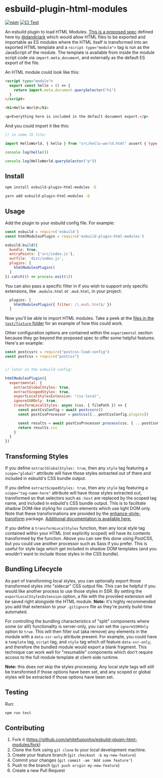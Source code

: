# esbuild-plugin-html-modules

[![npm][npm]][npm-url]
[![CI Test](https://github.com/whitefusionhq/esbuild-plugin-html-modules/actions/workflows/ci.yml/badge.svg)](https://github.com/whitefusionhq/esbuild-plugin-html-modules/actions/workflows/ci.yml)


An esbuild plugin to load HTML Modules. [This is a proposed spec](https://github.com/WICG/webcomponents/blob/gh-pages/proposals/html-modules-explainer.md) defined here by [@dandclark](https://github.com/dandclark) which would allow HTML files to be exported and importable as ES modules where the HTML itself is transformed into an exported HTML template and a `<script type="module">` tag is run as the JavaScript of the module. The template is available from inside the module script code via `import.meta.document`, and externally as the default ES export of the file.

An HTML module could look like this:

```html
<script type="module">
  export const hello = () => {
    return import.meta.document.querySelector("h1")
  }
</script>

<h1>Hello World</h1>

<p>Everything here is included in the default document export.</p>
```

And you could import it like this:

```js
// in some JS file:

import HelloWorld, { hello } from "src/hello-world.html" assert { type: "html" }

console.log(hello())

console.log(HelloWorld.querySelector("p"))
```

## Install

```sh
npm install esbuild-plugin-html-modules -D
```

```sh
yarn add esbuild-plugin-html-modules -D
```

## Usage

Add the plugin to your esbuild config file. For example:

```js
const esbuild = require('esbuild')
const htmlModulesPlugin = require('esbuild-plugin-html-modules')

esbuild.build({
  bundle: true,
  entryPoints: ['src/index.js'],
  outfile: 'dist/index.js',
  plugins: [
    htmlModulesPlugin()
  ]
}).catch(() => process.exit(1))
```

You can also pass a specific filter in if you wish to support only specific extensions, like `.module.html` or `.mod.html`, in your project:

```js
  plugins: [
    htmlModulesPlugin({ filter: /\.mod\.html$/ })
  ]
```

Now you'll be able to import HTML modules. Take a peek at the [files in the `test/fixture` folder](https://github.com/whitefusionhq/esbuild-plugin-html-modules/tree/main/test/fixture) for an example of how this could work.

Other configuration options are contained within the `experimental` section because they go beyond the proposed spec to offer some helpful features. Here's an example:

```js
const postcssrc = require("postcss-load-config")
const postcss = require("postcss")


// later in the esbuild config:

htmlModulesPlugin({
  experimental: {
    extractGlobalStyles: true,
    extractScopedStyles: true,
    exportLocalStylesExtension: "css-local",
    ignoreSSROnly: true,
    transformLocalStyles: async (css, { filePath }) => {
      const postCssConfig = await postcssrc()
      const postCssProcessor = postcss([...postCssConfig.plugins])

      const results = await postCssProcessor.process(css, { ...postCssConfig.options, from: filePath })
      return results.css
    }
  }
})
```

## Transforming Styles

If you define `extractGlobalStyles: true`, then any `style` tag featuring a `scope="global"` attribute will have those styles extracted out of there and included in esbuild's CSS bundle output.

If you define `extractScopedStyles: true`, then any `style` tag featuring a `scope="tag-name-here"` attribute will have those styles extracted out, transformed so that selectors such as `:host` are replaced by the scoped tag name, and included in esbuild's CSS bundle output. This is to facilitate shadow DOM-like styling for custom elements which use light DOM only. Note that these transformations are provided by the [enhance-style-transform](https://github.com/enhance-dev/enhance-style-transform) package. [Additional documentation is available here.](https://github.com/enhance-dev/enhance-style-transform#ssr-transformations)

If you define a `transformLocalStyles` function, then any local style tag contained within your HTML (not explicitly scoped) will have its contents transformed by the function. Above you can see this done using PostCSS, but you could use another processor such as Sass if you prefer. This is useful for style tags which get included in shadow DOM templates (and you wouldn't want to include those styles in the CSS bundle).

## Bundling Lifecycle

As part of transforming local styles, you can optionally export those transformed styles into "sidecar" CSS output file. This can be helpful if you would like another process to use those styles in SSR. By setting the `exportLocalStylesExtension` option, a file with the provided extension will be saved right alongside the HTML module. **Note:** it's highly recommended you add that extension to your `.gitignore` file as they're purely build-time automated.

For controlling the bundling characteristics of "split" components where some (or all!) functionality is server-only, you can set the `ignoreSSROnly` option to `true`. This will then filter out (aka remove) any elements in the module with a `data-ssr-only` attribute present. For example, you could have a `template` tag, `script` tag, and `style` tag which _all_ feature `data-ssr-only`, and therefore the bundled module would export a blank fragment. This technique can work well for "resumable" components which don't require access to the full module template at client-side runtime.

**Note:** this does _not_ skip the styles processing. Any local style tags will still be transformed if those options have been set, and any scoped or global styles will be extracted if those options have been set.

## Testing

Run:

```sh
npm run test
```

## Contributing

1. Fork it (https://github.com/whitefusionhq/esbuild-plugin-html-modules/fork)
2. Clone the fork using `git clone` to your local development machine.
3. Create your feature branch (`git checkout -b my-new-feature`)
4. Commit your changes (`git commit -am 'Add some feature'`)
5. Push to the branch (`git push origin my-new-feature`)
6. Create a new Pull Request

[npm]: https://img.shields.io/npm/v/esbuild-plugin-html-modules.svg
[npm-url]: https://npmjs.com/package/esbuild-plugin-html-modules
